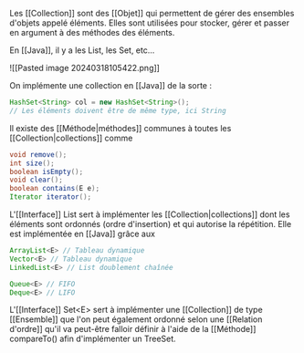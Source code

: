 Les [[Collection]] sont des [[Objet]] qui permettent de gérer des ensembles d'objets appelé éléments. Elles sont utilisées pour stocker, gérer et passer en argument à des méthodes des éléments.

En [[Java]], il y a les List, les Set, etc...

![[Pasted image 20240318105422.png]]

On implémente une collection en [[Java]] de la sorte :
```Java
HashSet<String> col = new HashSet<String>();
// Les éléments doivent être de même type, ici String
```

Il existe des [[Méthode|méthodes]] communes à toutes les [[Collection|collections]] comme
```Java
void remove();
int size();
boolean isEmpty();
void clear();
boolean contains(E e);
Iterator iterator();
```

L'[[Interface]] List sert à implémenter les [[Collection|collections]] dont les éléments sont ordonnés (ordre d'insertion) et qui autorise la répétition. Elle est implémentée en [[Java]] grâce aux 
```Java
ArrayList<E> // Tableau dynamique
Vector<E> // Tableau dynamique
LinkedList<E> // List doublement chaînée
```

```Java
Queue<E> // FIFO
Deque<E> // LIFO
```

L'[[Interface]] Set\<E> sert à implémenter une [[Collection]] de type [[Ensemble]] que l'on peut également ordonné selon une [[Relation d'ordre]] qu'il va peut-être falloir définir à l'aide de la [[Méthode]] compareTo() afin d'implémenter un TreeSet.